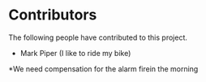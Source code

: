 # Contributors

The following people have contributed to this project.

* Mark Piper (I like to ride my bike)



*We need compensation for the alarm firein the morning

